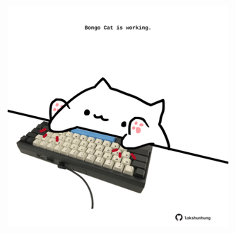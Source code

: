 <!-- built at 20/05/2022, 21:01:01 UTC -->
<p align="center">
  <img width="500" height="500" src="./ReadmeImage.svg">
</p>
